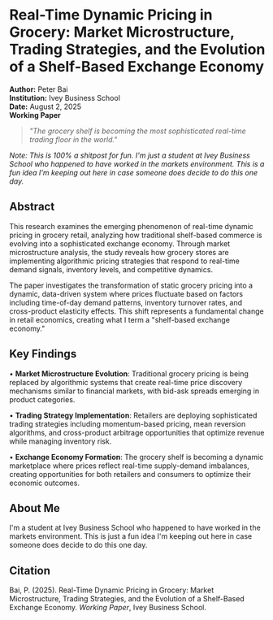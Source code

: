 # Real-Time Dynamic Pricing in Grocery: Market Microstructure, Trading Strategies, and the Evolution of a Shelf-Based Exchange Economy

**Author:** Peter Bai  
**Institution:** Ivey Business School  
**Date:** August 2, 2025  
**Working Paper**

> *"The grocery shelf is becoming the most sophisticated real-time trading floor in the world."*

*Note: This is 100% a shitpost for fun. I'm just a student at Ivey Business School who happened to have worked in the markets environment. This is a fun idea I'm keeping out here in case someone does decide to do this one day.*

## Abstract

This research examines the emerging phenomenon of real-time dynamic pricing in grocery retail, analyzing how traditional shelf-based commerce is evolving into a sophisticated exchange economy. Through market microstructure analysis, the study reveals how grocery stores are implementing algorithmic pricing strategies that respond to real-time demand signals, inventory levels, and competitive dynamics.

The paper investigates the transformation of static grocery pricing into a dynamic, data-driven system where prices fluctuate based on factors including time-of-day demand patterns, inventory turnover rates, and cross-product elasticity effects. This shift represents a fundamental change in retail economics, creating what I term a "shelf-based exchange economy."

## Key Findings

• **Market Microstructure Evolution**: Traditional grocery pricing is being replaced by algorithmic systems that create real-time price discovery mechanisms similar to financial markets, with bid-ask spreads emerging in product categories.

• **Trading Strategy Implementation**: Retailers are deploying sophisticated trading strategies including momentum-based pricing, mean reversion algorithms, and cross-product arbitrage opportunities that optimize revenue while managing inventory risk.

• **Exchange Economy Formation**: The grocery shelf is becoming a dynamic marketplace where prices reflect real-time supply-demand imbalances, creating opportunities for both retailers and consumers to optimize their economic outcomes.

## About Me

I'm a student at Ivey Business School who happened to have worked in the markets environment. This is just a fun idea I'm keeping out here in case someone does decide to do this one day.

## Citation

Bai, P. (2025). Real-Time Dynamic Pricing in Grocery: Market Microstructure, Trading Strategies, and the Evolution of a Shelf-Based Exchange Economy. *Working Paper*, Ivey Business School.